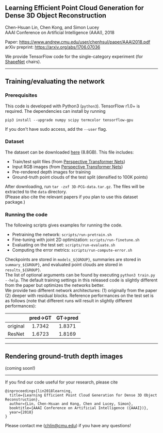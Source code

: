 ## Learning Efficient Point Cloud Generation for Dense 3D Object Reconstruction
Chen-Hsuan Lin, Chen Kong, and Simon Lucey  
AAAI Conference on Artificial Intelligence (AAAI), 2018  

Paper: https://www.andrew.cmu.edu/user/chenhsul/paper/AAAI2018.pdf  
arXiv preprint: https://arxiv.org/abs/1706.07036

We provide TensorFlow code for the single-category experiment (for [ShapeNet](https://www.shapenet.org/) chairs).

--------------------------------------

## Training/evaluating the network

### Prerequisites  
This code is developed with Python3 (`python3`). TensorFlow r1.0+ is required. The dependencies can install by running
```
pip3 install --upgrade numpy scipy termcolor tensorflow-gpu
```
If you don't have sudo access, add the `--user` flag.  

### Dataset  
The dataset can be downloaded [here](https://cmu.box.com/s/s4lkm5ej7sh4px72vesr17b1gxam4hgy) (8.8GB). This file includes:
- Train/test split files (from [Perspective Transformer Nets](https://github.com/xcyan/nips16_PTN))
- Input RGB images (from [Perspective Transformer Nets](https://github.com/xcyan/nips16_PTN))
- Pre-rendered depth images for training
- Ground-truth point clouds of the test split (densified to 100K points)

After downloading, run `tar -zxf 3D-PCG-data.tar.gz`. The files will be extracted to the `data` directory.  
(Please also cite the relevant papers if you plan to use this dataset package.)

### Running the code  
The following scripts gives examples for running the code.
- Pretraining the network: `scripts/run-pretrain.sh`  
- Fine-tuning with joint 2D optimization: `scripts/run-finetune.sh`  
- Evaluating on the test set: `scripts/run-evaluate.sh`  
- Computing the error metrics: `scripts/run-compute-error.sh`  

Checkpoints are stored in `models_${GROUP}`, summaries are stored in `summary_${GROUP}`, and evaluated point clouds are stored in `results_${GROUP}`.  
The list of optional arguments can be found by executing `python3 train.py --help`. The default training settings in this released code is slightly different from the paper but optimizes the networks better.  
We provide two different network architectures: (1) originally from the paper (2) deeper with residual blocks. Reference performances on the test set is as follows (note that different runs will result in slightly different performances):

|          | pred→GT | GT→pred |
|:--------:|:-------:|:-------:|
| original |  1.7342 |  1.8371 |
|  ResNet  |  1.6723 |  1.8169 |

--------------------------------------

## Rendering ground-truth depth images
(coming soon!)

--------------------------------------

If you find our code useful for your research, please cite
```
@inproceedings{lin2018learning,
  title={Learning Efficient Point Cloud Generation for Dense 3D Object Reconstruction},
  author={Lin, Chen-Hsuan and Kong, Chen and Lucey, Simon},
  booktitle={AAAI Conference on Artificial Intelligence ({AAAI})},
  year={2018}
}
```

Please contact me (chlin@cmu.edu) if you have any questions!


